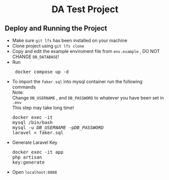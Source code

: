 # <p style="text-align:center;">DA Test Project</p>


## Deploy and Running the Project

- Make sure `git lfs` has been installed on your machine
- Clone project using  `git lfs clone `
- Copy and edit the example enviroment file from `env.example` , DO NOT CHANGE `DB_DATABASE`!
- Run <pre> docker compose up -d</pre>
- To import the `faker.sql` into mysql container run the following commands <br> Note: <br> Change `DB_USERNAME` , and 
`DB_PASSWORD` to whatever you have been set in `.env`<br> This step may take long time!<pre>docker exec -it mysql /bin/bash <br>mysql -u <i>DB_USERNAME</i> -p<i>DB_PASSWORD</i> laravel < faker.sql</pre>
- Generate Laravel Key <pre>docker exec -it app <br>php artisan key:generate</pre>
- Open `localhost:8888`
